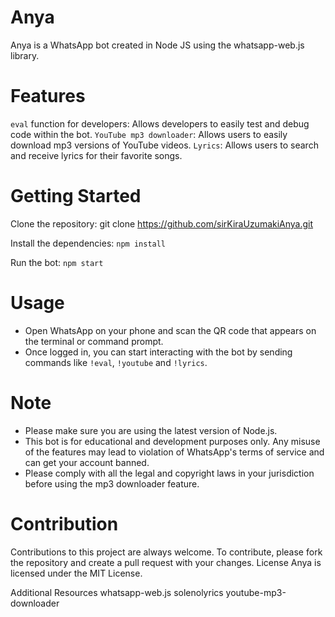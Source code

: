 # Anya
Anya is a WhatsApp bot created in Node JS using the whatsapp-web.js library.

# Features
`eval` function for developers: Allows developers to easily test and debug code within the bot.
`YouTube mp3 downloader`: Allows users to easily download mp3 versions of YouTube videos.
`Lyrics`: Allows users to search and receive lyrics for their favorite songs.

# Getting Started

Clone the repository: git clone https://github.com/sirKiraUzumakiAnya.git

Install the dependencies: `npm install`

Run the bot:  `npm start`

# Usage
- Open WhatsApp on your phone and scan the QR code that appears on the terminal or command prompt.
- Once logged in, you can start interacting with the bot by sending commands like `!eval`, `!youtube` and `!lyrics`.

# Note
- Please make sure you are using the latest version of Node.js.
- This bot is for educational and development purposes only. Any misuse of the features may lead to violation of WhatsApp's terms of service and can get your account banned.
- Please comply with all the legal and copyright laws in your jurisdiction before using the mp3 downloader feature.

# Contribution
Contributions to this project are always welcome. To contribute, please fork the repository and create a pull request with your changes.
License
Anya is licensed under the MIT License.

Additional Resources
whatsapp-web.js
solenolyrics
youtube-mp3-downloader
